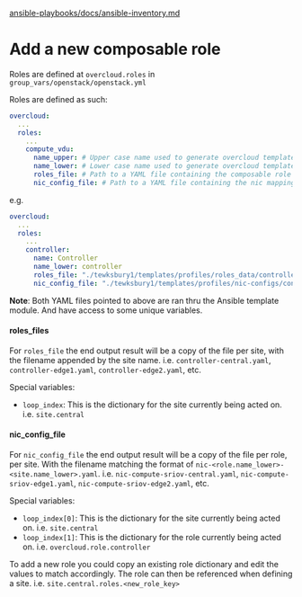 [ansible-playbooks/docs/ansible-inventory.md](https://gitlab.consulting.redhat.com/vran/ansible-playbooks/-/blob/master/docs/ansible-inventory.md)

# Add a new composable role

Roles are defined at `overcloud.roles` in `group_vars/openstack/openstack.yml`

Roles are defined as such:

```yml
overcloud:
  ...
  roles:
    ...
    compute_vdu:
      name_upper: # Upper case name used to generate overcloud templates
      name_lower: # Lower case name used to generate overcloud templates
      roles_file: # Path to a YAML file containing the composable role definition
      nic_config_file: # Path to a YAML file containing the nic mapping configuration
```

e.g.

```yml
overcloud:
  ...
  roles:
    ...
    controller:
      name: Controller
      name_lower: controller
      roles_file: "./tewksbury1/templates/profiles/roles_data/controller.yaml"
      nic_config_file: "./tewksbury1/templates/profiles/nic-configs/controller.yaml"
```

**Note**: Both YAML files pointed to above are ran thru the Ansible template module. And have access to some unique variables.

#### roles_files

For `roles_file` the end output result will be a copy of the file per site, with the filename
appended by the site name. i.e. `controller-central.yaml`, `controller-edge1.yaml`, `controller-edge2.yaml`, etc.

Special variables:

- `loop_index`: This is the dictionary for the site currently being acted on. i.e. `site.central`

#### nic_config_file

For `nic_config_file` the end output result will be a copy of the file per role, per site. With the filename
matching the format of `nic-<role.name_lower>-<site.name_lower>.yaml`. i.e. `nic-compute-sriov-central.yaml`, `nic-compute-sriov-edge1.yaml`, `nic-compute-sriov-edge2.yaml`, etc.

Special variables:

- `loop_index[0]`: This is the dictionary for the site currently being acted on. i.e. `site.central`
- `loop_index[1]`: This is the dictionary for the role currently being acted on. i.e. `overcloud.role.controller`

To add a new role you could copy an existing role dictionary and edit the values to match accordingly. The role can then be referenced when defining a site.
i.e. `site.central.roles.<new_role_key>`
